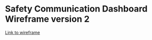 # Safety Communication Dashboard Wireframe version 2

[Link to wireframe](https://nhs.sharepoint.com/:u:/r/sites/msteams_e50ed8/Shared%20Documents/General/INFORM_us%20Safety%20Comms/Safety%20Comms%20Wire%20Frame%20V2%20Jul%2031%202024.vsdx?d=we8beea856d2448db8fd59a63c7cce8f8&csf=1&web=1&e=DIAyLK)
